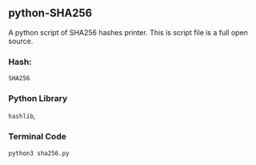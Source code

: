 ## python-SHA256

A python script of SHA256 hashes printer.
This is script file is a full open source.

[^1]: Download.

[^2]: Use directly. 

### Hash:
`SHA256`

### Python Library
`hashlib`,

### Terminal Code
```
python3 sha256.py
```


